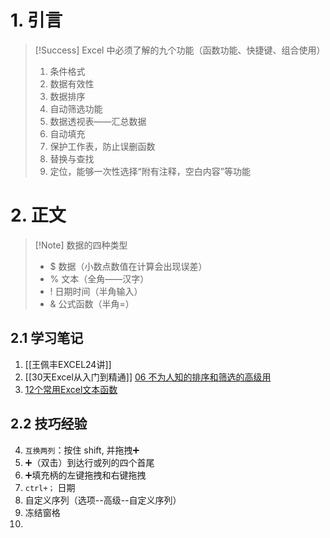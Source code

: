 # 1. 引言 

>[!Success] Excel 中必须了解的九个功能（函数功能、快捷键、组合使用）
>1. 条件格式
>2. 数据有效性
>3. 数据排序
>4. 自动筛选功能
>5. 数据透视表——汇总数据
>6. 自动填充
>7. 保护工作表，防止误删函数
>8. 替换与查找
>9. 定位，能够一次性选择“附有注释，空白内容”等功能
# 2. 正文 
>[!Note] 数据的四种类型 
>- $ 数据（小数点数值在计算会出现误差）
>- % 文本（全角——汉字）
>- ! 日期时间（半角输入）
>- & 公式函数（半角=）
## 2.1 学习笔记 
1. [[王佩丰EXCEL24讲]]
2. [[30天Excel从入门到精通]] [06 不为人知的排序和筛选的高级用](https://www.bilibili.com/video/BV1KU4y1U7cA/?spm_id_from=333.788.player.switch&vd_source=d1167fc706d8bb4a356a82d19d9d3304&p=6)
3. [12个常用Excel文本函数](https://mp.weixin.qq.com/s/KIUN0iFjl9UHVUDZcpX7pw)
## 2.2 技巧经验 
4. `互换两列`：按住 shift, 并拖拽➕
5. ➕（双击）到达行或列的四个首尾 
6. ➕填充柄的左键拖拽和右键拖拽 
7. `ctrl+；` 日期
8. 自定义序列（选项--高级--自定义序列）
9. 冻结窗格 
10. 


